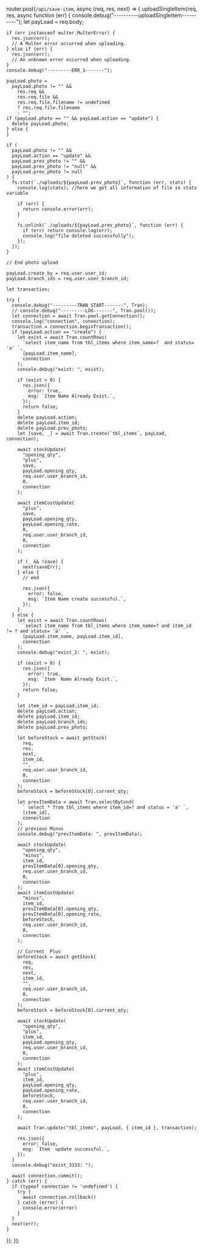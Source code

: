 router.post(`/api/save-item`, async (req, res, next) => {
  uploadSingleItem(req, res, async function (err) {
    console.debug("----------uploadSingleItem----------");
    let payLoad = req.body;

    if (err instanceof multer.MulterError) {
      res.json(err);
      // A Multer error occurred when uploading.
    } else if (err) {
      res.json(err);
      // An unknown error occurred when uploading.
    }
    console.debug("---------ERR_1-------");

    payLoad.photo =
      payLoad.photo != "" &&
        res.req &&
        res.req.file &&
        res.req.file.filename != undefined
        ? res.req.file.filename
        : "";
    if (payLoad.photo == "" && payLoad.action == "update") {
      delete payLoad.photo;
    } else {
    }

    if (
      payLoad.photo != "" &&
      payLoad.action == "update" &&
      payLoad.prev_photo != "" &&
      payLoad.prev_photo != "null" &&
      payLoad.prev_photo != null
    ) {
      fs.stat(`./uploads/${payLoad.prev_photo}`, function (err, stats) {
        console.log(stats); //here we got all information of file in stats variable

        if (err) {
          return console.error(err);
        }

        fs.unlink(`./uploads/${payLoad.prev_photo}`, function (err) {
          if (err) return console.log(err);
          console.log("file deleted successfully");
        });
      });
    }

    // End photo upload

    payLoad.create_by = req.user.user_id;
    payLoad.branch_ids = req.user.user_branch_id;

    let transaction;

    try {
      console.debug("---------TRAN_START-------", Tran);
      // console.debug("---------LOG-------", Tran.pool());
      let connection = await Tran.pool.getConnection();
      console.log("connection", connection);
      transaction = connection.beginTransaction();
      if (payLoad.action == "create") {
        let exist = await Tran.countRows(
          `select item_name from tbl_items where item_name=?  and status= 'a' `,
          [payLoad.item_name],
          connection
        );
        console.debug("exist: ", exist);

        if (exist > 0) {
          res.json({
            error: true,
            msg: `Item Name Already Exist.`,
          });
          return false;
        }
        delete payLoad.action;
        delete payLoad.item_id;
        delete payLoad.prev_photo;
        let [save, _] = await Tran.create(`tbl_items`, payLoad, connection);

        await stockUpdate(
          "opening_qty",
          "plus",
          save,
          payLoad.opening_qty,
          req.user.user_branch_id,
          0,
          connection
        );

        await itemCostUpdate(
          "plus",
          save,
          payLoad.opening_qty,
          payLoad.opening_rate,
          0,
          req.user.user_branch_id,
          0,
          connection
        );

        if (_ && !save) {
          next(saveErr);
        } else {
          // end

          res.json({
            error: false,
            msg: `Item Name create successful.`,
          });
        }
      } else {
        let exist = await Tran.countRows(
          `select item_name from tbl_items where item_name=? and item_id != ? and status= 'a' `,
          [payLoad.item_name, payLoad.item_id],
          connection
        );
        console.debug("exist_2: ", exist);

        if (exist > 0) {
          res.json({
            error: true,
            msg: `Item  Name Already Exist.`,
          });
          return false;
        }

        let item_id = payLoad.item_id;
        delete payLoad.action;
        delete payLoad.item_id;
        delete payLoad.branch_ids;
        delete payLoad.prev_photo;

        let beforeStock = await getStock(
          req,
          res,
          next,
          item_id,
          "",
          req.user.user_branch_id,
          0,
          connection
        );
        beforeStock = beforeStock[0].current_qty;

        let prevItemData = await Tran.selectByCond(
          ` select * from tbl_items where item_id=? and status = 'a' `,
          [item_id],
          connection
        );
        // previous Minus
        console.debug("prevItemData: ", prevItemData);

        await stockUpdate(
          "opening_qty",
          "minus",
          item_id,
          prevItemData[0].opening_qty,
          req.user.user_branch_id,
          0,
          connection
        );
        await itemCostUpdate(
          "minus",
          item_id,
          prevItemData[0].opening_qty,
          prevItemData[0].opening_rate,
          beforeStock,
          req.user.user_branch_id,
          0,
          connection
        );

        // Current  Plus
        beforeStock = await getStock(
          req,
          res,
          next,
          item_id,
          "",
          req.user.user_branch_id,
          0,
          connection
        );
        beforeStock = beforeStock[0].current_qty;

        await stockUpdate(
          "opening_qty",
          "plus",
          item_id,
          payLoad.opening_qty,
          req.user.user_branch_id,
          0,
          connection
        );
        await itemCostUpdate(
          "plus",
          item_id,
          payLoad.opening_qty,
          payLoad.opening_rate,
          beforeStock,
          req.user.user_branch_id,
          0,
          connection
        );

        await Tran.update("tbl_items", payLoad, { item_id }, transaction);

        res.json({
          error: false,
          msg: `Item  update successful.`,
        });
      }
      console.debug("exist_3333: ");

      await connection.commit();
    } catch (err) {
      if (typeof connection != 'undefined') {
        try {
          await connection.rollback()
        } catch (error) {
          console.error(error)
        }
      }
      next(err);
    }
  });
});
